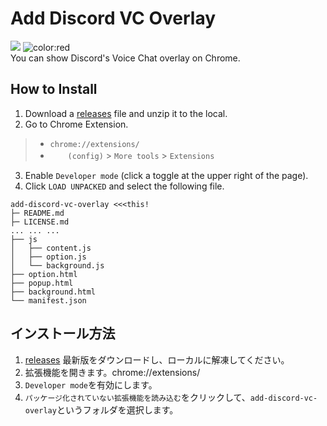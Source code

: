 # Add Discord VC Overlay
![](https://img.shields.io/github/v/release/rta-technology/add-discord-vc-overlay?include_prereleases&style=for-the-badge) ![color:red](https://img.shields.io/github/downloads/RTa-technology/Add-discord-vc-overlay/total?style=for-the-badge)   
You can show Discord's Voice Chat overlay on Chrome.

## How to Install
1. Download a [releases](https://github.com/RTa-technology/add-discord-vc-overlay/releases//) file and unzip it to the local.
2. Go to Chrome Extension.
> * `chrome://extensions/`
> * 　　`(config)` > `More tools` > `Extensions`
3. Enable `Developer mode` (click a toggle at the upper right of the page).
4. Click `LOAD UNPACKED` and select the following file.
```
add-discord-vc-overlay <<<this!
├─ README.md
├─ LICENSE.md
... ... ...
├── js
│   ├── content.js
│   ├── option.js
│   └── background.js
├── option.html
├── popup.html
├── background.html
└── manifest.json
```

## インストール方法
1. [releases](https://github.com/RTa-technology/add-discord-vc-overlay/releases/) 最新版をダウンロードし、ローカルに解凍してください。
2. 拡張機能を開きます。chrome://extensions/
3. `Developer mode`を有効にします。
4. `パッケージ化されていない拡張機能を読み込む`をクリックして、`add-discord-vc-overlay`というフォルダを選択します。
